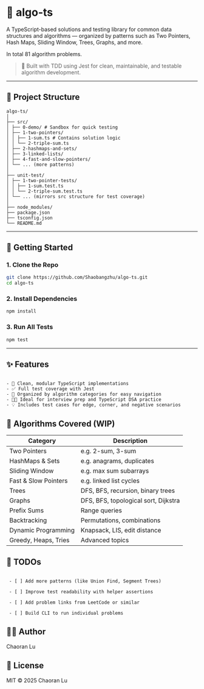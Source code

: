 # 🧠 algo-ts

A TypeScript-based solutions and testing library for common data structures and algorithms — organized by patterns such as Two Pointers, Hash Maps, Sliding Window, Trees, Graphs, and more.

In total 81 algorithm problems.

> 🚀 Built with TDD using Jest for clean, maintainable, and testable algorithm development.

---

## 📁 Project Structure

```
algo-ts/
│
├── src/
│ ├── 0-demo/ # Sandbox for quick testing
│ ├── 1-two-pointers/
│ │ ├── 1-sum.ts # Contains solution logic
│ │ └── 2-triple-sum.ts
│ ├── 2-hashmaps-and-sets/
│ ├── 3-linked-lists/
│ ├── 4-fast-and-slow-pointers/
│ └── ... (more patterns)
│
├── unit-test/
│ ├── 1-two-pointer-tests/
│ │ ├── 1-sum.test.ts
│ │ └── 2-triple-sum.test.ts
│ └── ... (mirrors src structure for test coverage)
│
├── node_modules/
├── package.json
├── tsconfig.json
└── README.md
```
---

## 🧪 Getting Started

### 1. Clone the Repo

```bash
git clone https://github.com/Shaobangzhu/algo-ts.git
cd algo-ts
```
### 2. Install Dependencies

```bash
npm install
```

### 3. Run All Tests

```bash
npm test
```

---

## ✨ Features

<pre><code>
- 🧩 Clean, modular TypeScript implementations 
- ✅ Full test coverage with Jest 
- 📂 Organized by algorithm categories for easy navigation 
- 👨‍💻 Ideal for interview prep and TypeScript DSA practice 
- 💡 Includes test cases for edge, corner, and negative scenarios 
</code></pre>

## 📌 Algorithms Covered (WIP)

| Category             | Description                          |
| -------------------- | ------------------------------------ |
| Two Pointers         | e.g. 2-sum, 3-sum                    |
| HashMaps & Sets      | e.g. anagrams, duplicates            |
| Sliding Window       | e.g. max sum subarrays               |
| Fast & Slow Pointers | e.g. linked list cycles              |
| Trees                | DFS, BFS, recursion, binary trees    |
| Graphs               | DFS, BFS, topological sort, Dijkstra |
| Prefix Sums          | Range queries                        |
| Backtracking         | Permutations, combinations           |
| Dynamic Programming  | Knapsack, LIS, edit distance         |
| Greedy, Heaps, Tries | Advanced topics                      |

## 🔭 TODOs

<pre><code>
 - [ ] Add more patterns (like Union Find, Segment Trees)

 - [ ] Improve test readability with helper assertions

 - [ ] Add problem links from LeetCode or similar

 - [ ] Build CLI to run individual problems
</code></pre>

## 🧑‍💻 Author
Chaoran Lu

## 📄 License
MIT © 2025 Chaoran Lu